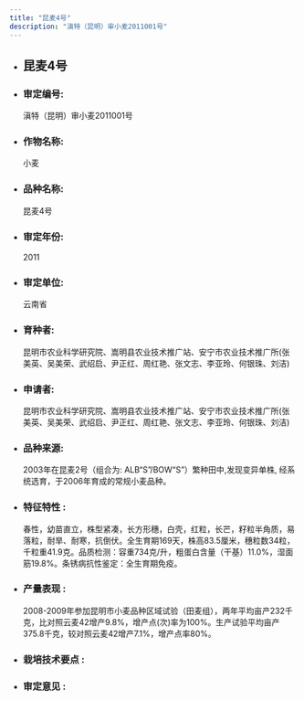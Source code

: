 ```yaml
---
title: "昆麦4号"
description: "滇特（昆明）审小麦2011001号"
---
```

* ## 昆麦4号
* ###  审定编号:  
   滇特（昆明）审小麦2011001号

*  ### 作物名称:  
   小麦

*   ###  品种名称: 
    昆麦4号

*   ### 审定年份: 
    2011

*   ### 审定单位:  
    云南省

*   ### 育种者:  
    昆明市农业科学研究院、嵩明县农业技术推广站、安宁市农业技术推广所(张美英、吴美荣、武绍启、尹正红、周红艳、张文志、李亚玲、何银珠、刘洁)

*   ### 申请者:  
    昆明市农业科学研究院、嵩明县农业技术推广站、安宁市农业技术推广所(张美英、吴美荣、武绍启、尹正红、周红艳、张文志、李亚玲、何银珠、刘洁)

*   ### 品种来源:  
    2003年在昆麦2号（组合为: ALB“S”/BOW“S”）繁种田中,发现变异单株, 经系统选育，于2006年育成的常规小麦品种。

*   ### 特征特性 : 
    春性，幼苗直立，株型紧凑，长方形穗，白壳，红粒，长芒，籽粒半角质，易落粒，耐旱、耐寒，抗倒伏。全生育期169天，株高83.5厘米，穗粒数34粒，千粒重41.9克。品质检测：容重734克/升，粗蛋白含量（干基）11.0%，湿面筋19.8%。条锈病抗性鉴定：全生育期免疫。

*   ### 产量表现 : 
    2008-2009年参加昆明市小麦品种区域试验（田麦组），两年平均亩产232千克，比对照云麦42增产9.8%，增产点(次)率为100%。生产试验平均亩产375.8千克，较对照云麦42增产7.1%，增产点率80%。

*   ### 栽培技术要点 : 
    

*   ### 审定意见 : 
    
